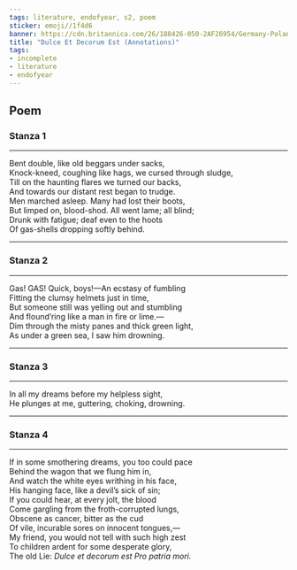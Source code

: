 ```yaml
---
tags: literature, endofyear, s2, poem
sticker: emoji//1f4d6
banner: https://cdn.britannica.com/26/188426-050-2AF26954/Germany-Poland-September-1-1939.jpg
title: "Dulce Et Decorum Est (Annotations)"
tags: 
- incomplete
- literature
- endofyear
---
```


## Poem

### Stanza 1

---

Bent double, like old beggars under sacks,  
Knock-kneed, coughing like hags, we cursed through sludge,  
Till on the haunting flares we turned our backs,  
And towards our distant rest began to trudge.  
Men marched asleep. Many had lost their boots,  
But limped on, blood-shod. All went lame; all blind;  
Drunk with fatigue; deaf even to the hoots  
Of gas-shells dropping softly behind.

---

### Stanza 2

---

Gas! GAS! Quick, boys!—An ecstasy of fumbling  
Fitting the clumsy helmets just in time,  
But someone still was yelling out and stumbling  
And flound’ring like a man in fire or lime.—  
Dim through the misty panes and thick green light,  
As under a green sea, I saw him drowning.

---

### Stanza 3

---

In all my dreams before my helpless sight,  
He plunges at me, guttering, choking, drowning.

---

### Stanza 4

---

If in some smothering dreams, you too could pace  
Behind the wagon that we flung him in,  
And watch the white eyes writhing in his face,  
His hanging face, like a devil’s sick of sin;  
If you could hear, at every jolt, the blood  
Come gargling from the froth-corrupted lungs,  
Obscene as cancer, bitter as the cud  
Of vile, incurable sores on innocent tongues,—  
My friend, you would not tell with such high zest  
To children ardent for some desperate glory,  
The old Lie: *Dulce et decorum est
Pro patria mori.*
